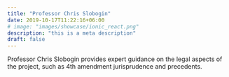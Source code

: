 ```yaml
---
title: "Professor Chris Slobogin"
date: 2019-10-17T11:22:16+06:00
# image: "images/showcase/ionic_react.png"
description: "this is a meta description"
draft: false
---
```


Professor Chris Slobogin provides expert guidance on the legal aspects of the project, such as 4th amendment jurisprudence and precedents.
